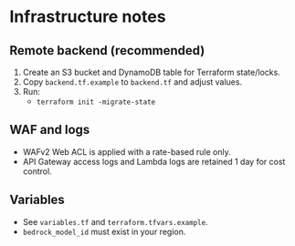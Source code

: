 # Infrastructure notes

## Remote backend (recommended)

1. Create an S3 bucket and DynamoDB table for Terraform state/locks.
2. Copy `backend.tf.example` to `backend.tf` and adjust values.
3. Run:
   - `terraform init -migrate-state`

## WAF and logs
- WAFv2 Web ACL is applied with a rate-based rule only.
- API Gateway access logs and Lambda logs are retained 1 day for cost control.

## Variables
- See `variables.tf` and `terraform.tfvars.example`.
- `bedrock_model_id` must exist in your region.
